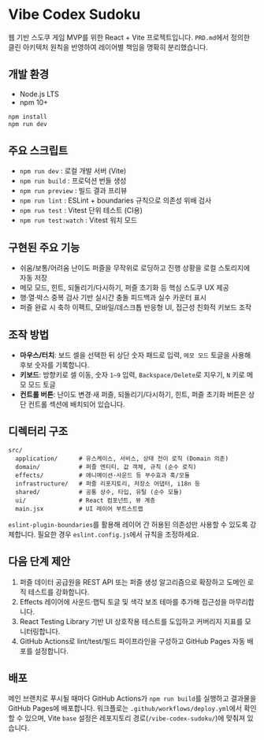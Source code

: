 # Vibe Codex Sudoku

웹 기반 스도쿠 게임 MVP를 위한 React + Vite 프로젝트입니다. `PRD.md`에서 정의한 클린 아키텍처 원칙을 반영하여 레이어별 책임을 명확히 분리했습니다.

## 개발 환경
- Node.js LTS
- npm 10+

```bash
npm install
npm run dev
```

## 주요 스크립트
- `npm run dev` : 로컬 개발 서버 (Vite)
- `npm run build` : 프로덕션 번들 생성
- `npm run preview` : 빌드 결과 프리뷰
- `npm run lint` : ESLint + boundaries 규칙으로 의존성 위배 검사
- `npm run test` : Vitest 단위 테스트 (CI용)
- `npm run test:watch` : Vitest 워치 모드

## 구현된 주요 기능
- 쉬움/보통/어려움 난이도 퍼즐을 무작위로 로딩하고 진행 상황을 로컬 스토리지에 자동 저장
- 메모 모드, 힌트, 되돌리기/다시하기, 퍼즐 초기화 등 핵심 스도쿠 UX 제공
- 행·열·박스 중복 검사 기반 실시간 충돌 피드백과 실수 카운터 표시
- 퍼즐 완료 시 축하 이펙트, 모바일/데스크톱 반응형 UI, 접근성 친화적 키보드 조작

## 조작 방법
- **마우스/터치**: 보드 셀을 선택한 뒤 상단 숫자 패드로 입력, `메모 모드` 토글을 사용해 후보 숫자를 기록합니다.
- **키보드**: 방향키로 셀 이동, 숫자 `1~9` 입력, `Backspace/Delete`로 지우기, `N` 키로 메모 모드 토글
- **컨트롤 버튼**: 난이도 변경·새 퍼즐, 되돌리기/다시하기, 힌트, 퍼즐 초기화 버튼은 상단 컨트롤 섹션에 배치되어 있습니다.

## 디렉터리 구조
```
src/
  application/      # 유스케이스, 서비스, 상태 전이 로직 (Domain 의존)
  domain/           # 퍼즐 엔티티, 값 객체, 규칙 (순수 로직)
  effects/          # 애니메이션·사운드 등 부수효과 훅/모듈
  infrastructure/   # 퍼즐 리포지토리, 저장소 어댑터, i18n 등
  shared/           # 공통 상수, 타입, 유틸 (순수 모듈)
  ui/               # React 컴포넌트, 뷰 계층
  main.jsx          # UI 레이어 부트스트랩
```

`eslint-plugin-boundaries`를 활용해 레이어 간 허용된 의존성만 사용할 수 있도록 강제합니다. 필요한 경우 `eslint.config.js`에서 규칙을 조정하세요.

## 다음 단계 제안
1. 퍼즐 데이터 공급원을 REST API 또는 퍼즐 생성 알고리즘으로 확장하고 도메인 로직 테스트를 강화합니다.
2. Effects 레이어에 사운드·햅틱 토글 및 색각 보조 테마를 추가해 접근성을 마무리합니다.
3. React Testing Library 기반 UI 상호작용 테스트를 도입하고 커버리지 지표를 모니터링합니다.
4. GitHub Actions로 lint/test/빌드 파이프라인을 구성하고 GitHub Pages 자동 배포를 설정합니다.

## 배포
메인 브랜치로 푸시될 때마다 GitHub Actions가 `npm run build`를 실행하고 결과물을 GitHub Pages에 배포합니다. 워크플로는 `.github/workflows/deploy.yml`에서 확인할 수 있으며, Vite `base` 설정은 레포지토리 경로(`/vibe-codex-sudoku/`)에 맞춰져 있습니다.
